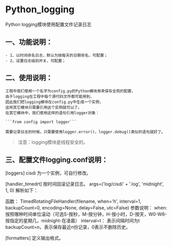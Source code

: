 # Python_logging
Python logging模块使用配置文件记录日志

## 一、功能说明：
    - 1、以时间命名日志，默认为按每天的日期命名，可配置；
    - 2、设置日志级别开关，可配置；


## 二、使用说明：

    工程中我们使用一个名字为config.py的Python模块用来保存全局的配置，
    由于logging在工程中每个源代码文件都可能用到，
    因此我们把logging模块在config.py中生成一个实例，
    这样其它模块只需要引用这个实例就可以了。
    在其它模块中，我们使用这样的语句引用logger对象：
    
    ```from config import logger```

    需要记录日志的时候，只需要使用logger.error()，logger.debug()类似的语句就好了。

> 注意：logging模块是线程安全的。


## 三、配置文件logging.conf说明：

[loggers]
cisdi 为一个实例，可自行修改。

[handler_timedrt]
    按时间回滚记录日志。
    args=('log/cisdi' + '.log', 'midnight', 1, 0) 解析如下：

函数：
    TimedRotatingFileHandler(filename, when='h', interval=1, backupCount=0, encoding=None, delay=False, utc=False)
参数说明：
    when:按照哪种时间单位滚动（可选S-按秒，M-按分钟，H-按小时，D-按天，W0-W6-按指定的星期几，midnight-在凌晨）
    interval=t： 表示间隔时间为t
    backupCount=n，表示保存最近n份记录，0表示不删除历史。

[formatters] 
    定义输出格式。
